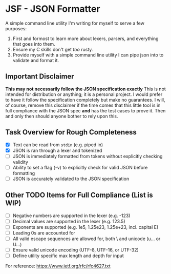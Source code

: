 # JSF - JSON Formatter

A simple command line utility I'm writing for myself to serve a few purposes:
1. First and formost to learn more about lexers, parsers, and everything that goes into them.
2. Ensure my C skills don't get *too* rusty.
3. Provide myself with a simple command line utility I can pipe json into to validate and format it.

## Important Disclaimer
**This may not necessarily follow the JSON specification exactly** This is not intended for distribution or anything; it is a personal project. I would prefer to have it follow the specification completely but make no guarantees. I will, of course, remove this disclaimer if the time comes that this little tool is in full compliance with the JSON spec **and** has the test cases to prove it. Then and only then should anyone bother to rely upon this.

## Task Overview for Rough Completeness
- [x] Text can be read from `stdin` (e.g. piped in)
- [x] JSON is ran through a lexer and tokenized
- [ ] JSON is immediately formatted from tokens without explicitly checking validity
- [ ] Ability to set a flag (-v) to explicitly check for valid JSON before formatting
- [ ] JSON is accurately validated to the JSON specification

## Other TODO Items for Full Compliance (List is WIP)
- [ ] Negative numbers are supported in the lexer (e.g. -123)
- [ ] Decimal values are supported in the lexer (e.g. 123.5)
- [ ] Exponents are supported (e.g. 1e5, 1.25e23, 1.25e+23, incl. capital E)
- [ ] Leading 0s are accounted for
- [ ] All valid escape sequences are allowed for, both \ and unicode (u... or U...)
- [ ] Ensure valid unicode encoding (UTF-8, UTF-16, or UTF-32)
- [ ] Define utility specific max length and depth for input

For reference:
https://www.ietf.org/rfc/rfc4627.txt
